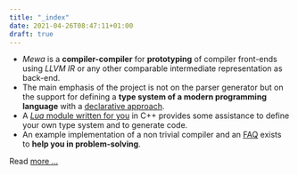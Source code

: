```yaml
---
title: "_index"
date: 2021-04-26T08:47:11+01:00
draft: true
---
```


 * _Mewa_ is a **compiler-compiler** for **prototyping** of compiler front-ends using _LLVM IR_ or any other comparable intermediate representation
as back-end.
 * The main emphasis of the project is not on the parser generator but on the support for defining a **type system of a modern programming language** with a [declarative approach](/typedbillu.png).
 * A [_Lua_ module written for you](https://github.com/patrickfrey/mewa/blob/master/doc/typedb.md) in C++ provides some assistance to define your own type system and to generate code.
 * An example implementation of a non trivial compiler and an [FAQ](https://github.com/patrickfrey/mewa/blob/master/doc/faq.md) exists to **help you in problem-solving**.

Read [more ...](about)

